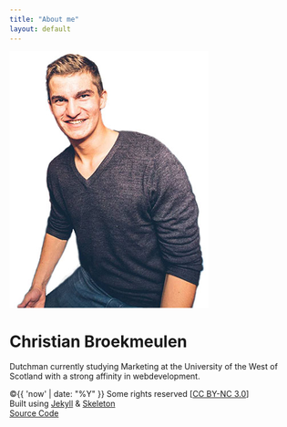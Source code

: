 ```yaml
---
title: "About me"
layout: default
---
```

<div itemscope itemtype="http://schema.org/Person">
<div class="row">
  <div class="offset-by-one-third one-third column"><img src="/assets/img/personal-picture.jpg" alt="Christian Broekmeulen" class="about-me u-max-full-width" itemprop="image"></div>
</div>
    <h1 class="name">Christian Broekmeulen</h1>
    <p class="text-muted" itemprop="disambiguatingDescription">
    Dutchman currently studying Marketing at the University of the West of Scotland with a strong affinity in webdevelopment.
    </p>
</div>

<div class="row social-icons">
  <a href="https://www.facebook.com/ChrisjuhB" target="_blank"><span class="icon-facebook2"></span></a>
  <a href="https://www.linkedin.com/in/cbroekmeulen" target="_blank"><span class="icon-linkedin"></span></a>
  <a href="https://www.instagram.com/christianbroekmeulen/" target="_blank"><span class="icon-instagram"></span></a>
  <a href="https://twitter.com/ChristianB38" target="_blank"><span class="icon-twitter"></span></a>
  <a href="https://github.com/ChrisjuhNL" target="_blank"><span class="icon-github"></span></a>
  <a href="https://www.drupal.org/u/cbr" target="_blank"><span class="icon-drupal"></span></a>
  
  <a href="contact"><span class="icon-envelop" target="_blank"></span></a>
</div>

<div class="row">
  <copyright class="text-muted">©{{ 'now' | date: "%Y" }} Some rights reserved [<a href="https://creativecommons.org/licenses/by-nc/3.0/" target="_blank">CC BY-NC 3.0</a>]</copyright>
</div>
<div class="row">
  <span class="text-muted">
    Built using <a href="https://jekyllrb.com/" target="_blank">Jekyll</a> &
    <a href="http://getskeleton.com/" target="_blank">Skeleton</a>
  </span>
</div>

<div class="row"><a href="https://github.com/ChrisjuhNL/christian.broekmeulen.me" target="_blank">Source Code</a></div>
